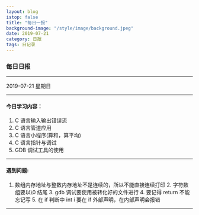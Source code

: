 ```yaml
---
layout: blog
istop: false
title: "每日一报"
background-image: "/style/image/background.jpeg"
date: 2019-07-21
category: 日报
tags: 日记录
---
```


### 每日日报

---

2019-07-21 星期日

---

#### 今日学习内容：

1. C 语言输入输出错误流
2. C 语言管道应用
3. C 语言小程序(算和，算平均)
4. C 语言指针与调试
5. GDB 调试工具的使用

---

#### 遇到问题:

1. 数组内存地址与整数内存地址不是连续的，所以不能直接连续打印
   2. 字符数组要以\0 结尾
   3. gdb 调试要使用被转化好的文件进行
   4. 要记得 return 不能忘记写
   5. 在 if 判断中 int i 要在 if 外部声明，在内部声明会报错

---

####
